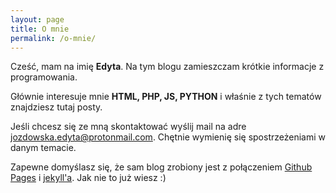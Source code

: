 ```yaml
---
layout: page
title: O mnie
permalink: /o-mnie/
---
```


Cześć, mam na imię **Edyta**. Na tym blogu zamieszczam krótkie informacje z programowania.

Głównie interesuje mnie **HTML, PHP, JS, PYTHON** i właśnie z tych tematów znajdziesz tutaj posty.

Jeśli chcesz się ze mną skontaktować wyślij mail na adre [jozdowska.edyta@protonmail.com](mailto:jozdowska.edyta@protonmail.com). Chętnie wymienię się spostrzeżeniami w danym temacie.

Zapewne domyślasz się, że sam blog zrobiony jest z połączeniem [Github Pages](https://pages.github.com/) i [jekyll'a](https://github.com/amitmerchant1990/reverie). Jak nie to już wiesz :)


